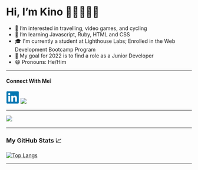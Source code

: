 # Hi, I’m Kino 👋🏼👨🏻‍💻

- 👀 I’m interested in travelling, video games, and cycling
- 🌱 I’m learning Javascript, Ruby, HTML and CSS
- 🎓 I'm currently a student at Lighthouse Labs; Enrolled in the Web Development Bootcamp Program
- 🎯 My goal for 2022 is to find a role as a Junior Developer
- 😄 Pronouns: He/Him

---

#### Connect With Me❕
<a href="https://www.linkedin.com/in/kinobonilla/"><img height="35" src="https://github.com/devicons/devicon/blob/master/icons/linkedin/linkedin-original.svg"></a>
<a href="mailto:kinobonilla@gmail.com"><img height="35" src="https://cdn.worldvectorlogo.com/logos/official-gmail-icon-2020-.svg"></a>

---

<a href="https://www.codewars.com/users/kbcastro/"><img height="25" src="https://www.codewars.com/users/kbcastro/badges/small"></a>

---

### My GitHub Stats 📈
[![Top Langs](https://github-readme-stats.vercel.app/api/top-langs/?username=kbcastro&layout=compact&theme=tokyonight)](https://github.com/kbcastro/github-readme-stats)

---


<!---
kbcastro/kbcastro is a ✨ special ✨ repository because its `README.md` (this file) appears on your GitHub profile.
You can click the Preview link to take a look at your changes.
--->
